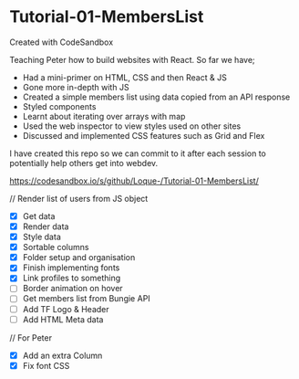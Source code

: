 # Tutorial-01-MembersList

Created with CodeSandbox

Teaching Peter how to build websites with React. So far we have;

-   Had a mini-primer on HTML, CSS and then React & JS
-   Gone more in-depth with JS
-   Created a simple members list using data copied from an API response
-   Styled components
-   Learnt about iterating over arrays with map
-   Used the web inspector to view styles used on other sites
-   Discussed and implemented CSS features such as Grid and Flex

I have created this repo so we can commit to it after each session to potentially help others get into webdev.

https://codesandbox.io/s/github/Loque-/Tutorial-01-MembersList/

// Render list of users from JS object

-   [x] Get data
-   [x] Render data
-   [x] Style data
-   [x] Sortable columns
-   [x] Folder setup and organisation
-   [x] Finish implementing fonts
-   [x] Link profiles to something
-   [ ] Border animation on hover
-   [ ] Get members list from Bungie API
-   [ ] Add TF Logo & Header
-   [ ] Add HTML Meta data

// For Peter

-   [x] Add an extra Column
-   [x] Fix font CSS
